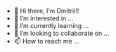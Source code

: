 - 👋 Hi there, I’m Dmitrii!!
- 👀 I’m interested in ...
- 🌱 I’m currently learning ...
- 💞️ I’m looking to collaborate on ...
- 📫 How to reach me ...

<!---
demitrose/demitrose is a ✨ special ✨ repository because its `README.md` (this file) appears on your GitHub profile.
You can click the Preview link to take a look at your changes.
--->
